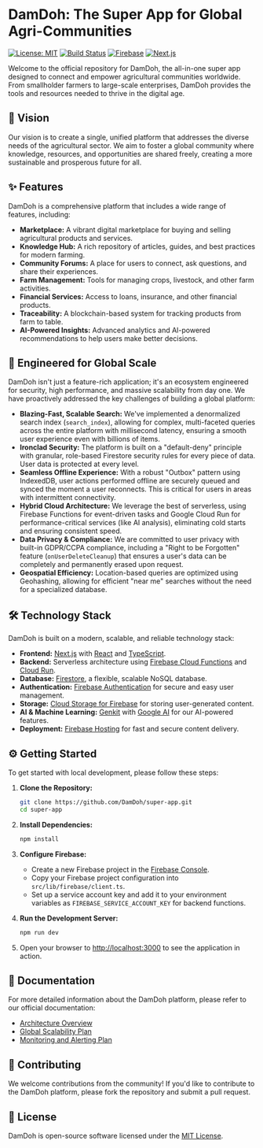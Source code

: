 # DamDoh: The Super App for Global Agri-Communities

[![License: MIT](https://img.shields.io/badge/License-MIT-yellow.svg)](https://opensource.org/licenses/MIT)
[![Build Status](https://img.shields.io/ci/github/DamDoh/super-app.svg)](https://github.com/DamDoh/super-app/actions)
[![Firebase](https://img.shields.io/badge/Powered%20by-Firebase-orange)](https://firebase.google.com/)
[![Next.js](https://img.shields.io/badge/Built%20with-Next.js-black)](https://nextjs.org/)

Welcome to the official repository for DamDoh, the all-in-one super app designed to connect and empower agricultural communities worldwide. From smallholder farmers to large-scale enterprises, DamDoh provides the tools and resources needed to thrive in the digital age.

## 🌟 Vision

Our vision is to create a single, unified platform that addresses the diverse needs of the agricultural sector. We aim to foster a global community where knowledge, resources, and opportunities are shared freely, creating a more sustainable and prosperous future for all.

## ✨ Features

DamDoh is a comprehensive platform that includes a wide range of features, including:

*   **Marketplace:** A vibrant digital marketplace for buying and selling agricultural products and services.
*   **Knowledge Hub:** A rich repository of articles, guides, and best practices for modern farming.
*   **Community Forums:** A place for users to connect, ask questions, and share their experiences.
*   **Farm Management:** Tools for managing crops, livestock, and other farm activities.
*   **Financial Services:** Access to loans, insurance, and other financial products.
*   **Traceability:** A blockchain-based system for tracking products from farm to table.
*   **AI-Powered Insights:** Advanced analytics and AI-powered recommendations to help users make better decisions.

## 🚀 Engineered for Global Scale

DamDoh isn't just a feature-rich application; it's an ecosystem engineered for security, high performance, and massive scalability from day one. We have proactively addressed the key challenges of building a global platform:

*   **Blazing-Fast, Scalable Search:** We've implemented a denormalized search index (`search_index`), allowing for complex, multi-faceted queries across the entire platform with millisecond latency, ensuring a smooth user experience even with billions of items.
*   **Ironclad Security:** The platform is built on a "default-deny" principle with granular, role-based Firestore security rules for every piece of data. User data is protected at every level.
*   **Seamless Offline Experience:** With a robust "Outbox" pattern using IndexedDB, user actions performed offline are securely queued and synced the moment a user reconnects. This is critical for users in areas with intermittent connectivity.
*   **Hybrid Cloud Architecture:** We leverage the best of serverless, using Firebase Functions for event-driven tasks and Google Cloud Run for performance-critical services (like AI analysis), eliminating cold starts and ensuring consistent speed.
*   **Data Privacy & Compliance:** We are committed to user privacy with built-in GDPR/CCPA compliance, including a "Right to be Forgotten" feature (`onUserDeleteCleanup`) that ensures a user's data can be completely and permanently erased upon request.
*   **Geospatial Efficiency:** Location-based queries are optimized using Geohashing, allowing for efficient "near me" searches without the need for a specialized database.

## 🛠️ Technology Stack

DamDoh is built on a modern, scalable, and reliable technology stack:

*   **Frontend:** [Next.js](https://nextjs.org/) with [React](https://reactjs.org/) and [TypeScript](https://www.typescriptlang.org/).
*   **Backend:** Serverless architecture using [Firebase Cloud Functions](https://firebase.google.com/docs/functions) and [Cloud Run](https://cloud.google.com/run).
*   **Database:** [Firestore](https://firebase.google.com/docs/firestore), a flexible, scalable NoSQL database.
*   **Authentication:** [Firebase Authentication](https://firebase.google.com/docs/auth) for secure and easy user management.
*   **Storage:** [Cloud Storage for Firebase](https://firebase.google.com/docs/storage) for storing user-generated content.
*   **AI & Machine Learning:** [Genkit](https://firebase.google.com/docs/genkit) with [Google AI](https://ai.google/) for our AI-powered features.
*   **Deployment:** [Firebase Hosting](https://firebase.google.com/docs/hosting) for fast and secure content delivery.

## ⚙️ Getting Started

To get started with local development, please follow these steps:

1.  **Clone the Repository:**
    ```bash
    git clone https://github.com/DamDoh/super-app.git
    cd super-app
    ```

2.  **Install Dependencies:**
    ```bash
    npm install
    ```

3.  **Configure Firebase:**
    *   Create a new Firebase project in the [Firebase Console](https://console.firebase.google.com/).
    *   Copy your Firebase project configuration into `src/lib/firebase/client.ts`.
    *   Set up a service account key and add it to your environment variables as `FIREBASE_SERVICE_ACCOUNT_KEY` for backend functions.

4.  **Run the Development Server:**
    ```bash
    npm run dev
    ```

5.  Open your browser to [http://localhost:3000](http://localhost:3000) to see the application in action.

## 📄 Documentation

For more detailed information about the DamDoh platform, please refer to our official documentation:

*   [Architecture Overview](docs/architecture-overview.md)
*   [Global Scalability Plan](docs/global-scalability-plan.md)
*   [Monitoring and Alerting Plan](docs/monitoring-and-alerting-plan.md)

## 🤝 Contributing

We welcome contributions from the community! If you'd like to contribute to the DamDoh platform, please fork the repository and submit a pull request.

## 📜 License

DamDoh is open-source software licensed under the [MIT License](https://opensource.org/licenses/MIT).
